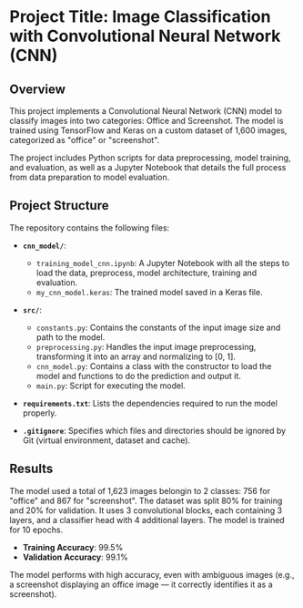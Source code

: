 # Project Title: Image Classification with Convolutional Neural Network (CNN)
## Overview
This project implements a Convolutional Neural Network (CNN) model to classify images into two categories: Office and Screenshot. The model is trained using TensorFlow and Keras on a custom dataset of 1,600 images, categorized as "office" or "screenshot".

The project includes Python scripts for data preprocessing, model training, and evaluation, as well as a Jupyter Notebook that details the full process from data preparation to model evaluation.

## Project Structure
The repository contains the following files:
  - **`cnn_model/`**:
    - `training_model_cnn.ipynb`: A Jupyter Notebook with all the steps to load the data, preprocess, model architecture, training and evaluation.
    - `my_cnn_model.keras`: The trained model saved in a Keras file.
    
  - **`src/`**:
    - `constants.py`: Contains the constants of the input image size and path to the model.
    - `preprocessing.py`: Handles the input image preprocessing, transforming it into an array and normalizing to [0, 1].
    - `cnn_model.py`: Contains a class with the constructor to load the model and functions to do the prediction and output it.
    - `main.py`: Script for executing the model.

  - **`requirements.txt`**: Lists the dependencies required to run the model properly.
  -  **`.gitignore`**: Specifies which files and directories should be ignored by Git (virtual environment, dataset and cache).
   
## Results
The model used a total of 1,623 images belongin to 2 classes: 756 for "office" and 867 for "screenshot". The dataset was split 80% for training and 20% for validation.
It uses 3 convolutional blocks, each containing 3 layers, and a classifier head with 4 additional layers. The model is trained for 10 epochs.
  - **Training Accuracy**: 99.5%
  - **Validation Accuracy**: 99.1%

The model performs with high accuracy, even with ambiguous images (e.g., a screenshot displaying an office image — it correctly identifies it as a screenshot).

